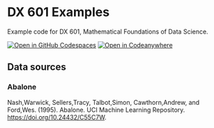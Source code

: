# DX 601 Examples

Example code for DX 601, Mathematical Foundations of Data Science.

[![Open in GitHub Codespaces](https://github.com/codespaces/badge.svg)](https://codespaces.new/bu-omds/dx601-examples?quickstart=1)
[![Open in Codeanywhere](https://codeanywhere.com/img/open-in-codeanywhere-btn.svg)](https://app.codeanywhere.com/#https://github.com/bu-cds-omds/dx601-examples)

## Data sources

### Abalone

Nash,Warwick, Sellers,Tracy, Talbot,Simon, Cawthorn,Andrew, and Ford,Wes. (1995). Abalone. UCI Machine Learning Repository. https://doi.org/10.24432/C55C7W.

